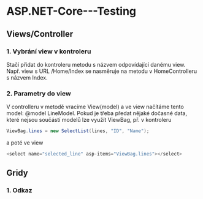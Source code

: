 # ASP.NET-Core---Testing
## Views/Controller
### 1. Vybrání view v kontroleru
Stačí přidat do kontroleru metodu s názvem odpovídající danému view. Např. view s URL /Home/Index se nasměruje na metodu v HomeControlleru s názvem Index.

### 2. Parametry do view
V controlleru v metodě vracíme View(model) a ve view načítáme tento model: @model LineModel. Pokud je třeba předat nějaké dočasné data, které nejsou součástí modelů lze využít ViewBag, př. v kontroleru 
```cs
ViewBag.lines = new SelectList(lines, "ID", "Name");
```
a poté ve view
```cs
<select name="selected_line" asp-items="ViewBag.lines"></select>
```

## Gridy
### 1. Odkaz
